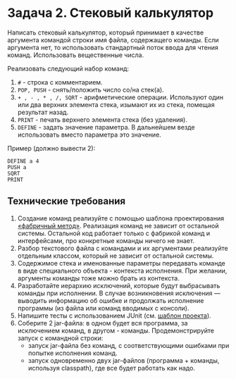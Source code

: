 
# Задача 2. Стековый калькулятор

Написать стековый калькулятор, который принимает в качестве аргумента командой строки имя файла, содержащего команды. Если аргумента нет, то использовать стандартный поток ввода для чтения команд. Использовать вещественные числа.

Реализовать следующий набор команд:
1. `#` - строка с комментарием.
2. `POP, PUSH` - снять/положить число со/на стек(а).
3. `+ , - , * , /, SQRT` - арифметические операции. Используют один или два верхних элемента стека, изымают их из стека, помещая результат назад.
4. `PRINT` - печать верхнего элемента стека (без удаления).
5. `DEFINE` - задать значение параметра. В дальнейшем везде использовать вместо параметра это значение.

Пример (должно вывести 2):
```
DEFINE a 4
PUSH a
SQRT
PRINT
```

## Технические требования

1. Создание команд реализуйте с помощью шаблона проектирования [«фабричный метод»](https://ru.wikipedia.org/wiki/%D0%A4%D0%B0%D0%B1%D1%80%D0%B8%D1%87%D0%BD%D1%8B%D0%B9_%D0%BC%D0%B5%D1%82%D0%BE%D0%B4_(%D1%88%D0%B0%D0%B1%D0%BB%D0%BE%D0%BD_%D0%BF%D1%80%D0%BE%D0%B5%D0%BA%D1%82%D0%B8%D1%80%D0%BE%D0%B2%D0%B0%D0%BD%D0%B8%D1%8F)). Реализация команд не зависит от остальной системы. Остальной код работает только с фабрикой команд и интерфейсами, про конкретные команды ничего не знает.
2. Разбор текстового файла с командами и их аргументами реализуйте отдельным классом, который не зависит от остальной системы.
3. Содержимое стека и именованные параметры передавать команде в виде специального объекта - контекста исполнения. При желании, аргументы команды тоже можно брать из контекста.
4. Разработайте иерархию исключений, которые будут выбрасывать команды при исполнении. В случае возникновения исключения — выводить информацию об ошибке
и продолжать исполнение программы (из файла или команд вводимых с консоли).
5. Напишите тесты с использованием JUnit (см. [шаблон проекта](https://github.com/dsavenko/nsu-oop-java-template/tree/master/testlab)).
6. Соберите 2 jar-файла: в одном будет вся программа, за исключением команд, в другом - команды. Продемонстрируйте запуск с командной строки:
   * запуск jar-файла без команд, с соответствующими ошибками при попытке исполнения команд.
   * запуск одновременно двух jar-файлов (программа + команды, используя classpath), где все будет работать как надо.

